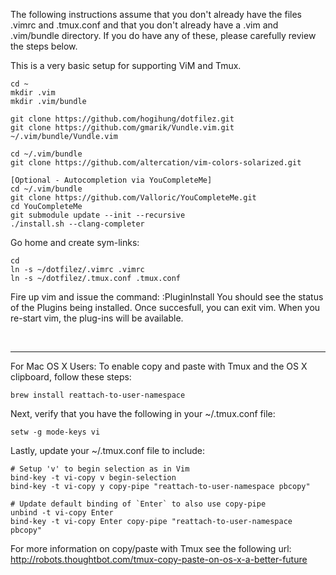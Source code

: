The following instructions assume that you don't already have the files .vimrc and .tmux.conf and that you don't already have a .vim and .vim/bundle directory.  If you do have any of these, please carefully review the steps below.

This is a very basic setup for supporting ViM and Tmux.

```
cd ~
mkdir .vim
mkdir .vim/bundle

git clone https://github.com/hogihung/dotfilez.git
git clone https://github.com/gmarik/Vundle.vim.git ~/.vim/bundle/Vundle.vim

cd ~/.vim/bundle
git clone https://github.com/altercation/vim-colors-solarized.git

[Optional - Autocompletion via YouCompleteMe]
cd ~/.vim/bundle
git clone https://github.com/Valloric/YouCompleteMe.git
cd YouCompleteMe
git submodule update --init --recursive
./install.sh --clang-completer
```

Go home and create sym-links:

```
cd
ln -s ~/dotfilez/.vimrc .vimrc
ln -s ~/dotfilez/.tmux.conf .tmux.conf
```

Fire up vim and issue the command:  :PluginInstall
You should see the status of the Plugins being installed.  Once succesfull, you can exit vim. 
When you re-start vim, the plug-ins will be available.


<br><hr>
For Mac OS X Users:
To enable copy and paste with Tmux and the OS X clipboard, follow these steps:

```
brew install reattach-to-user-namespace
```

Next, verify that you have the following in your ~/.tmux.conf file:
```
setw -g mode-keys vi
```

Lastly, update your ~/.tmux.conf file to include:
```
# Setup 'v' to begin selection as in Vim
bind-key -t vi-copy v begin-selection
bind-key -t vi-copy y copy-pipe "reattach-to-user-namespace pbcopy"

# Update default binding of `Enter` to also use copy-pipe
unbind -t vi-copy Enter
bind-key -t vi-copy Enter copy-pipe "reattach-to-user-namespace pbcopy"
```

For more information on copy/paste with Tmux see the following url:
http://robots.thoughtbot.com/tmux-copy-paste-on-os-x-a-better-future
